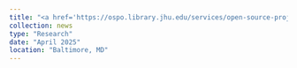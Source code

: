 ```yaml
---
title: "<a href='https://ospo.library.jhu.edu/services/open-source-project-catalog/entry/169/' target='_blank'>OpenSpliceAI</a>, <a href='https://ospo.library.jhu.edu/services/open-source-project-catalog/entry/170/' target='_blank'>SPLAM</a>, and <a href='https://ospo.library.jhu.edu/services/open-source-project-catalog/entry/171/' target='_blank'>LiftOn</a> are now featured on the <a href='https://ospo.library.jhu.edu/' target='_blank'>JHU Open Source Programs Office (OSPO)</a>! We’re excited that these open-source projects have been added to the  <a href='https://ospo.library.jhu.edu/services/open-source-project-catalog/' target='_blank'>OSPO catalog</a>."
collection: news
type: "Research"
date: "April 2025"
location: "Baltimore, MD"
---
```

